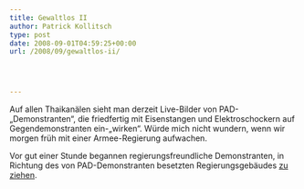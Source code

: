```yaml
---
title: Gewaltlos II
author: Patrick Kollitsch
type: post
date: 2008-09-01T04:59:25+00:00
url: /2008/09/gewaltlos-ii/




---
```

Auf allen Thaikanälen sieht man derzeit Live-Bilder von <span class="caps">PAD</span>-&#8222;Demonstranten&#8220;, die friedfertig mit Eisenstangen und Elektroschockern auf Gegendemonstranten ein-&#8222;wirken&#8220;. Würde mich nicht wundern, wenn wir morgen früh mit einer Armee-Regierung aufwachen.

Vor gut einer Stunde begannen regierungsfreundliche Demonstranten, in Richtung des von <span class="caps">PAD</span>-Demonstranten besetzten Regierungsgeb&auml;udes [zu ziehen][1].

 [1]: http://www.nationmultimedia.com/breakingnews/read.php?newsid=30082235